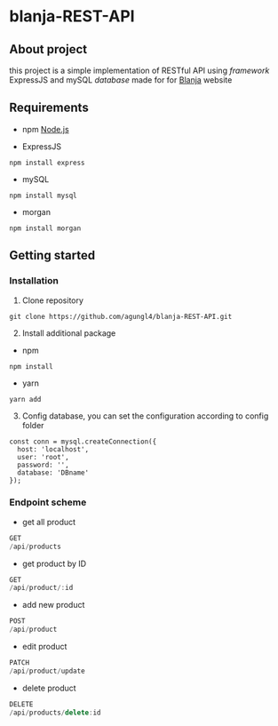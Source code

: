 # blanja-REST-API
## About project

this project is a simple implementation of RESTful API using *framework* ExpressJS and mySQL *database* made for for [Blanja](blanja-proto.netlify.app) website

## Requirements

- npm [Node.js](https://nodejs.org/en/download/)
  

- ExpressJS
  

```
npm install express
```

- mySQL
  

```
npm install mysql
```

- morgan
  

```
npm install morgan
```

## Getting started

### Installation

1. Clone repository
  
  ```
  git clone https://github.com/agungl4/blanja-REST-API.git
  ```
  
2. Install additional package
  
  - npm
    
  
  ```
  npm install
  ```
  
  - yarn
    
  
  ```
  yarn add
  ```
  
3. Config database, you can set the configuration according to config folder
  
  ```
  const conn = mysql.createConnection({
    host: 'localhost',
    user: 'root',
    password: '',
    database: 'DBname'
  });
  ```
  

### Endpoint scheme

- get all product

```js
GET
/api/products
```

- get product by ID

```js
GET
/api/product/:id
```

- add new product

```js
POST
/api/product
```

- edit product

```js
PATCH
/api/product/update
```

- delete product

```js
DELETE
/api/products/delete:id
```
